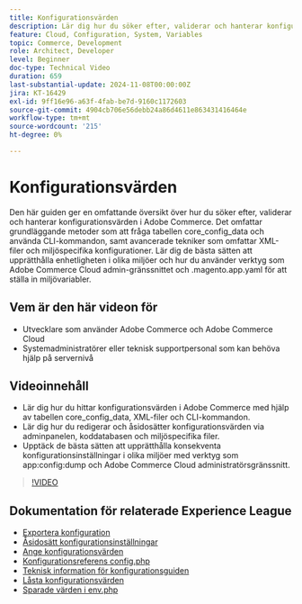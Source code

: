 ```yaml
---
title: Konfigurationsvärden
description: Lär dig hur du söker efter, validerar och hanterar konfigurationsvärden i Adobe Commerce med hjälp av core_config_data, XML-filer och admininställningar.
feature: Cloud, Configuration, System, Variables
topic: Commerce, Development
role: Architect, Developer
level: Beginner
doc-type: Technical Video
duration: 659
last-substantial-update: 2024-11-08T00:00:00Z
jira: KT-16429
exl-id: 9ff16e96-a63f-4fab-be7d-9160c1172603
source-git-commit: 4904cb706e56debb24a86d4611e863431416464e
workflow-type: tm+mt
source-wordcount: '215'
ht-degree: 0%

---
```


# Konfigurationsvärden

Den här guiden ger en omfattande översikt över hur du söker efter, validerar och hanterar konfigurationsvärden i Adobe Commerce. Det omfattar grundläggande metoder som att fråga tabellen core_config_data och använda CLI-kommandon, samt avancerade tekniker som omfattar XML-filer och miljöspecifika konfigurationer. Lär dig de bästa sätten att upprätthålla enhetligheten i olika miljöer och hur du använder verktyg som Adobe Commerce Cloud admin-gränssnittet och .magento.app.yaml för att ställa in miljövariabler.

## Vem är den här videon för

- Utvecklare som använder Adobe Commerce och Adobe Commerce Cloud
- Systemadministratörer eller teknisk supportpersonal som kan behöva hjälp på servernivå

## Videoinnehåll

- Lär dig hur du hittar konfigurationsvärden i Adobe Commerce med hjälp av tabellen core_config_data, XML-filer och CLI-kommandon.
- Lär dig hur du redigerar och åsidosätter konfigurationsvärden via adminpanelen, koddatabasen och miljöspecifika filer.
- Upptäck de bästa sätten att upprätthålla konsekventa konfigurationsinställningar i olika miljöer med verktyg som app:config:dump och Adobe Commerce Cloud administratörsgränssnitt.

>[!VIDEO](https://video.tv.adobe.com/v/3436458/?learn=on)

## Dokumentation för relaterade Experience League

- [Exportera konfiguration](https://experienceleague.adobe.com/en/docs/commerce-operations/configuration-guide/cli/configuration-management/export-configuration)
- [Åsidosätt konfigurationsinställningar](https://experienceleague.adobe.com/en/docs/commerce-operations/configuration-guide/paths/override-config-settings)
- [Ange konfigurationsvärden](https://experienceleague.adobe.com/en/docs/commerce-operations/configuration-guide/cli/configuration-management/set-configuration-values)
- [Konfigurationsreferens config.php](https://experienceleague.adobe.com/en/docs/commerce-operations/configuration-guide/files/config-reference-configphp)
- [Teknisk information för konfigurationsguiden](https://experienceleague.adobe.com/en/docs/commerce-operations/configuration-guide/deployment/technical-details)
- [Låsta konfigurationsvärden](https://experienceleague.adobe.com/en/docs/commerce-operations/configuration-guide/deployment/technical-details#:~:text=Configuration%20settings%20locked%20in%20the,php%20files)
- [Sparade värden i env.php](https://experienceleague.adobe.com/en/docs/commerce-knowledge-base/kb/troubleshooting/miscellaneous/locked-fields-in-magento-admin#:~:text=Cause,php%20)
